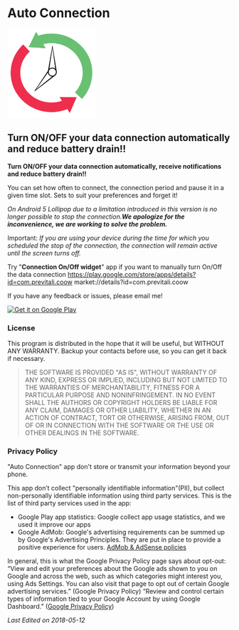 # Auto Connection

<img src="./assets/img/android_ac_logo.png" alt="AC Logo" style="width: 200px;"/>
<!--![alt text](/assets/img/android_ac_logo.png "AC Logo")-->

## Turn ON/OFF your data connection automatically and reduce battery drain!!


<b>Turn ON/OFF your data connection automatically, receive notifications and reduce battery drain!!</b>

You can set how often to connect, the connection period and pause it in a given time slot.
Sets to suit your preferences and forget it!

<i>On Android 5 Lollipop due to a limitation introduced in this version is no longer possible to stop the connection.<b>We apologize for the inconvenience, we are working to solve the problem.</b></i>


</b>Important: 
<i>If you are using your device during the time for which you scheduled the stop of the connection, the connection will remain active until the screen turns off.</i></b>


Try "<b>Connection On/Off widget</b>" app if you want to manually turn On/Off the data connection
https://play.google.com/store/apps/details?id=com.previtali.coow
market://details?id=com.previtali.coow


If you have any feedback or issues, please email me!

<a href='https://play.google.com/store/apps/details?id=com.previtali.ac&pcampaignid=MKT-Other-global-all-co-prtnr-py-PartBadge-Mar2515-1'><img alt='Get it on Google Play' src='https://play.google.com/intl/en_us/badges/images/generic/en_badge_web_generic.png' style="width: 200px;"/></a>

### License

This program is distributed in the hope that it will be useful, but WITHOUT ANY WARRANTY.
Backup your contacts before use, so you can get it back if necessary.

> THE SOFTWARE IS PROVIDED "AS IS", WITHOUT WARRANTY OF ANY KIND, EXPRESS OR
> IMPLIED, INCLUDING BUT NOT LIMITED TO THE WARRANTIES OF MERCHANTABILITY,
> FITNESS FOR A PARTICULAR PURPOSE AND NONINFRINGEMENT. IN NO EVENT SHALL THE
> AUTHORS OR COPYRIGHT HOLDERS BE LIABLE FOR ANY CLAIM, DAMAGES OR OTHER
> LIABILITY, WHETHER IN AN ACTION OF CONTRACT, TORT OR OTHERWISE, ARISING FROM,
> OUT OF OR IN CONNECTION WITH THE SOFTWARE OR THE USE OR OTHER DEALINGS IN THE SOFTWARE.

### Privacy Policy

"Auto Connection" app don't store or transmit your information beyond your phone.

This app don’t collect "personally identifiable information"(PII), but collect non-personally identifiable information using third party services. This is the list of third party services used in the app:
- Google Play app statistics: Google collect app usage statistics, and we used it improve our apps
- Google AdMob: Google's advertising requirements can be summed up by Google's Advertising Principles. They are put in place to provide a positive experience for users. [AdMob & AdSense policies](https://support.google.com/admob/answer/6128543?hl=en)

In general, this is what the Google Privacy Policy page says about opt-out: “View and edit your preferences about the Google ads shown to you on Google and across the web, such as which categories might interest you, using Ads Settings. 
You can also visit that page to opt out of certain Google advertising services.” (Google Privacy Policy) “Review and control certain types of information tied to your Google Account by using Google Dashboard.” ([Google Privacy Policy](https://policies.google.com/privacy?hl=en))


*Last Edited on 2018-05-12*